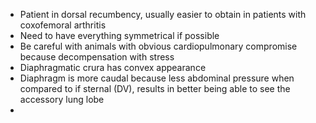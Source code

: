 
* Patient in dorsal recumbency, usually easier to obtain in patients with coxofemoral arthritis
* Need to have everything symmetrical if possible
* Be careful with animals with obvious cardiopulmonary compromise because decompensation with stress
* Diaphragmatic crura has convex appearance
* Diaphragm is more caudal because less abdominal pressure when compared to if sternal (DV), results in better being able to see the accessory lung lobe
* 